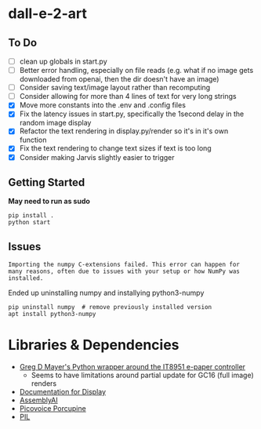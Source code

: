 # dall-e-2-art

## To Do

- [ ] clean up globals in start.py
- [ ] Better error handling, especially on file reads (e.g. what if no image gets downloaded from openai, then the dir doesn't have an image)
- [ ] Consider saving text/image layout rather than recomputing
- [ ] Consider allowing for more than 4 lines of text for very long strings
- [x] Move more constants into the .env and .config files
- [x] Fix the latency issues in start.py, specifically the 1second delay in the random image display
- [x] Refactor the text rendering in display.py/render so it's in it's own function
- [x] Fix the text rendering to change text sizes if text is too long
- [x] Consider making Jarvis slightly easier to trigger

## Getting Started

**May need to run as sudo**

```
pip install .
python start
```

## Issues
```
Importing the numpy C-extensions failed. This error can happen for
many reasons, often due to issues with your setup or how NumPy was
installed.
```
Ended up uninstalling numpy and installying python3-numpy

```
pip uninstall numpy  # remove previously installed version
apt install python3-numpy
```


# Libraries & Dependencies
- [Greg D Mayer's Python wrapper around the IT8951 e-paper controller](https://github.com/GregDMeyer/IT8951)
    - Seems to have limitations around partial update for GC16 (full image) renders
- [Documentation for Display](https://www.waveshare.net/w/upload/c/c4/E-paper-mode-declaration.pdf)
- [AssemblyAI](https://www.assemblyai.com/)
- [Picovoice Porcupine](https://github.com/Picovoice/porcupine)
- [PIL](https://pillow.readthedocs.io/en/stable/)